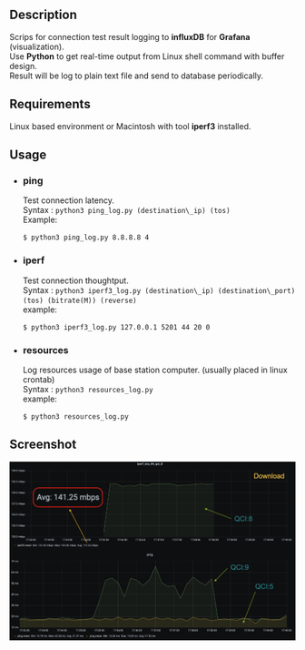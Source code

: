 ## Description

Scrips for connection test result logging to **influxDB** for **Grafana** (visualization).  
Use **Python** to get real-time output from Linux shell command with buffer design.  
Result will be log to plain text file and send to database periodically.

## Requirements

Linux based environment or Macintosh with tool **iperf3** installed.  

## Usage

* ### ping
	Test connection latency.  
	Syntax : `python3 ping_log.py (destination\_ip) (tos)`  
	Example:
	
	```
	$ python3 ping_log.py 8.8.8.8 4
	```
	
* ### iperf  
	Test connection thoughtput.  
	Syntax : `python3 iperf3_log.py (destination\_ip) (destination\_port) (tos) (bitrate(M)) (reverse)`  
	example:

	```
	$ python3 iperf3_log.py 127.0.0.1 5201 44 20 0
	```
* ### resources
	Log resources usage of base station computer. (usually placed in linux crontab)    
	Syntax : `python3 resources_log.py`  
	example:  
	
	```
	$ python3 resources_log.py
	```
	
## Screenshot
![alt text](https://github.com/balao1312/amarisoft_test_logger/blob/master/alogger.png?raw=true)